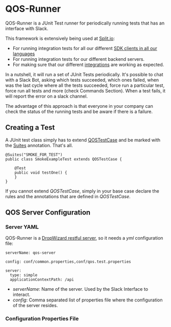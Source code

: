 # QOS-Runner

QOS-Runner is a JUnit Test runner for periodically running tests that has an interface with Slack.

This framework is extensively being used at [Split.io](http://www.split.io/):
* For running integration tests for all our different [SDK clients in all our languages](http://docs.split.io/docs/sdk-overview)
* For running integration tests for our different backend servers.
* For making sure that our different [integrations](http://docs.split.io/docs/integrations-overview) are working as expected.

In a nutshell, it will run a set of JUnit Tests periodically. It's possible to chat with a Slack Bot, asking which tests succeeded, which ones failed, when was the last cycle where all the tests succeeded, force run a particular test, force run all tests and more (check Commands Section). When a test fails, it will report the error on a slack channel.

The advantage of this approach is that everyone in your company can check the status of the running tests and be aware if there is a failure.

## Creating a Test

A JUnit test class simply has to extend [QOSTestCase](https://github.com/splitio/qos-runner/blob/438472cdc8b006ebcf8389266580d725f4299064/src/main/java/io/split/qos/server/testcase/QOSTestCase.java) and be marked with the [Suites](https://github.com/splitio/qos-runner/blob/2aab861af237e34a9c1009bd5b5ae1f98ad09bb5/src/main/java/io/split/testrunner/util/Suites.java) annotation. That's all.

```
@Suites("SMOKE_FOR_TEST")
public class SmokeExampleTest extends QOSTestCase {

    @Test
    public void testOne() {
    }
}
```
If you cannot extend _QOSTestCase_, simply in your base case declare the rules and the annotations that are defined in _QOSTestCase_.

## QOS Server Configuration

### Server YAML

QOS-Runner is a [DropWizard restful server](http://www.dropwizard.io/1.0.5/docs/), so it needs a _yml_ configuration file:
```
serverName: qos-server

config: conf/common.properties,conf/qos.test.properties

server:
  type: simple
  applicationContextPath: /api
```
* _serverName_: Name of the server. Used by the Slack Interface to interact.
* _config_: Comma separated list of properties file where the configuration of the server resides.

### Configuration Properties File

